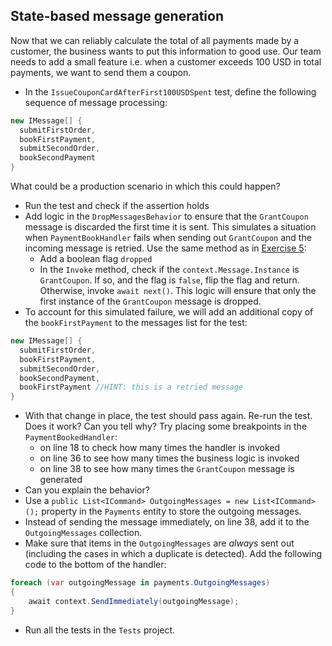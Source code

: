 ## State-based message generation

Now that we can reliably calculate the total of all payments made by a customer, the business wants to put this information to good use. 
Our team needs to add a small feature i.e. when a customer exceeds 100 USD in total payments, we want to send them a coupon. 
 
* In the `IssueCouponCardAfterFirst100USDSpent` test, define the following sequence of message processing:
 
```csharp 
new IMessage[] { 
  submitFirstOrder, 
  bookFirstPayment, 
  submitSecondOrder, 
  bookSecondPayment 
} 
``` 
What could be a production scenario in which this could happen?

* Run the test and check if the assertion holds 
* Add logic in the `DropMessagesBehavior` to ensure that the `GrantCoupon` message is discarded the first time it is sent. This simulates a situation when `PaymentBookHandler` fails when sending out `GrantCoupon` and the incoming message is retried. Use the same method as in [Exercise 5](../Exercise-5/README.md):
  * Add a boolean flag `dropped`
  * In the `Invoke` method, check if the `context.Message.Instance` is `GrantCoupon`. If so, and the flag is `false`, flip the flag and return. Otherwise, invoke `await next()`. This logic will ensure that only the first instance of the `GrantCoupon` message is dropped.
* To account for this simulated failure, we will add an additional copy of the `bookFirstPayment` to the messages list for the test:

```csharp 
new IMessage[] { 
  submitFirstOrder, 
  bookFirstPayment, 
  submitSecondOrder, 
  bookSecondPayment, 
  bookFirstPayment //HINT: this is a retried message 
} 
``` 

* With that change in place, the test should pass again. Re-run the test. Does it work? Can you tell why? Try placing some breakpoints in the `PaymentBookedHandler`:
   * on line 18 to check how many times the handler is invoked
   * on line 36 to see how many times the business logic is invoked
   * on line 38 to see how many times the `GrantCoupon` message is generated
* Can you explain the behavior?
* Use a `public List<ICommand> OutgoingMessages = new List<ICommand>();` property in the `Payments` entity to store the outgoing messages.
* Instead of sending the message immediately, on line 38, add it to the `OutgoingMessages` collection.
* Make sure that items in the `OutgoingMessages` are _always_ sent out (including the cases in which a duplicate is detected). Add the following code to the bottom of the handler:
 
```csharp 
foreach (var outgoingMessage in payments.OutgoingMessages) 
{ 
    await context.SendImmediately(outgoingMessage); 
} 
``` 
* Run all the tests in the `Tests` project.
